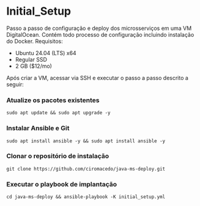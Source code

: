 # Initial_Setup

Passo a passo de configuração e deploy dos microsserviços em uma VM DigitalOcean. Contém todo processo de configuração incluindo instalação do Docker.
Requisitos:
- Ubuntu 24.04 (LTS) x64
- Regular SSD
- 2 GB ($12/mo)

Após criar a VM, acessar via SSH e executar o passo a passo descrito a seguir:

### Atualize os pacotes existentes
```
sudo apt update && sudo apt upgrade -y
```

### Instalar Ansible e Git
```
sudo apt install ansible -y && sudo apt install ansible -y
```

### Clonar o repositório de instalação
```
git clone https://github.com/ciromacedo/java-ms-deploy.git
```

### Executar o playbook de implantação
```
cd java-ms-deploy && ansible-playbook -K initial_setup.yml
```